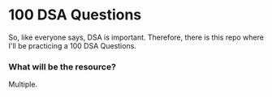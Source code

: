 # 100 DSA Questions

So, like everyone says, DSA is important. Therefore, there is this repo where I'll be practicing a 100 DSA Questions.

### What will be the resource?

Multiple.
